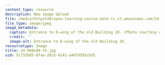 ```yaml
---
content_type: resource
description: New image Upload
file: /media/https%3A/open-learning-course-data-rc.s3.amazonaws.com/24-960-syntactic-models-spring-2006/51732b858fae26cb4141a4d7d592cbd5_24-960s06-th.jpg
file_type: image/jpeg
image_metadata:
  caption: Entrance to D-wing of the old Building 20. (Photo courtesy of John F. Cook.)
  credit: ''
  image-alt: Entrance to D-wing of the old Building 20.
resourcetype: Image
title: 24-960s06-th.jpg
uid: 51732b85-8fae-26cb-4141-a4d7d592cbd5
---
```

